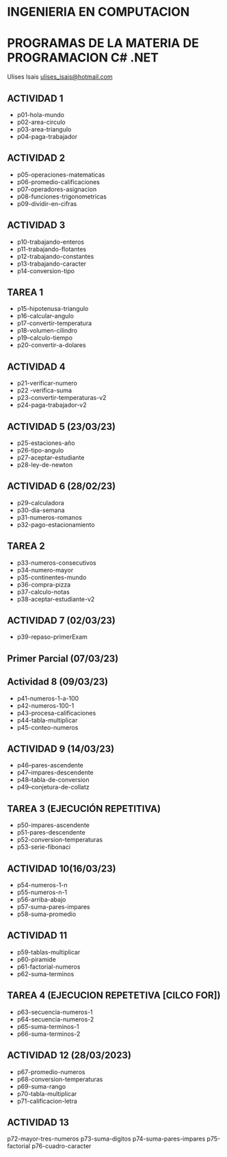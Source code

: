 # INGENIERIA EN COMPUTACION

# PROGRAMAS DE LA MATERIA DE PROGRAMACION C# .NET

Ulises Isais
ulises_isais@hotmail.com

## ACTIVIDAD 1

- p01-hola-mundo
- p02-area-circulo
- p03-area-triangulo
- p04-paga-trabajador

## ACTIVIDAD 2

- p05-operaciones-matematicas
- p06-promedio-calificaciones
- p07-operadores-asignacion
- p08-funciones-trigonometricas
- p09-dividir-en-cifras

## ACTIVIDAD 3

- p10-trabajando-enteros
- p11-trabajando-flotantes
- p12-trabajando-constantes
- p13-trabajando-caracter
- p14-conversion-tipo

## TAREA 1

- p15-hipotenusa-triangulo
- p16-calcular-angulo
- p17-convertir-temperatura
- p18-volumen-cilindro
- p19–calculo-tiempo
- p20-convertir-a-dolares

## ACTIVIDAD 4

- p21-verificar-numero
- p22 -verifica-suma
- p23-convertir-temperaturas-v2
- p24-paga-trabajador-v2

## ACTIVIDAD 5 (23/03/23)

- p25-estaciones-año
- p26-tipo-angulo
- p27-aceptar-estudiante
- p28-ley-de-newton

## ACTIVIDAD 6 (28/02/23)

- p29-calculadora
- p30-dia-semana
- p31-numeros-romanos
- p32-pago-estacionamiento

## TAREA 2

- p33-numeros-consecutivos
- p34-numero-mayor
- p35-continentes-mundo
- p36-compra-pizza
- p37-calculo-notas
- p38-aceptar-estudiante-v2

## ACTIVIDAD 7 (02/03/23)

- p39-repaso-primerExam

## Primer Parcial (07/03/23)

## Actividad 8 (09/03/23)

- p41-numeros-1-a-100
- p42-numeros-100-1
- p43-procesa-calificaciones
- p44-tabla-multiplicar
- p45-conteo-numeros

## ACTIVIDAD 9 (14/03/23)

- p46–pares-ascendente
- p47–impares-descendente
- p48–tabla-de-conversion
- p49–conjetura-de-collatz

## TAREA 3 (EJECUCIÓN REPETITIVA)

- p50-impares-ascendente
- p51-pares-descendente
- p52-conversion-temperaturas
- p53-serie-fibonaci

## ACTIVIDAD 10(16/03/23)

- p54-numeros-1-n
- p55-numeros-n-1
- p56-arriba-abajo
- p57-suma-pares-impares
- p58-suma-promedio

## ACTIVIDAD 11

- p59-tablas-multiplicar
- p60-piramide
- p61-factorial-numeros
- p62-suma-terminos

## TAREA 4 (EJECUCION REPETETIVA [CILCO FOR])

- p63-secuencia-numeros-1
- p64-secuencia-numeros-2
- p65-suma-terminos-1
- p66-suma-terminos-2

## ACTIVIDAD 12 (28/03/2023)

- p67-promedio-numeros
- p68-conversion-temperaturas
- p69-suma-rango
- p70-tabla-multiplicar
- p71-calificacion-letra

## ACTIVIDAD 13

p72-mayor-tres-numeros
p73-suma-digitos
p74-suma-pares-impares
p75-factorial
p76-cuadro-caracter

